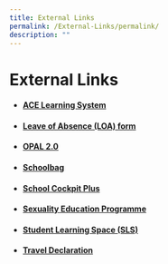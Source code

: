 ```yaml
---
title: External Links
permalink: /External-Links/permalink/
description: ""
---
```

# External Links

* #### [ACE Learning System](https://www.ace-learning.com/)
* #### [Leave of Absence (LOA) form](https://form.gov.sg/#!/60c6e49ce8d356001135a4a2)
* #### [OPAL 2.0](https://idm.opal2.moe.edu.sg/)
* #### [Schoolbag](https://schoolbag.sg/)
* #### [School Cockpit Plus](https://schoolcockpit.moe.gov.sg/)
* #### [Sexuality Education Programme](/files/Sexuality%20Education%20in%20Loyang%20View%20updated%20dates%2009Jan.pdf)
*  #### [Student Learning Space (SLS)](https://www.learning.moe.edu.sg/sls/index.html)
* ####  [Travel Declaration](/community-involvement/Parents-and-Students/Parents-and-Students/permalink/)